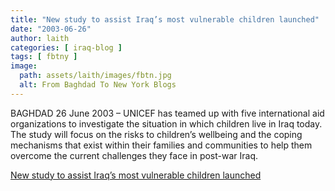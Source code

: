 ```yaml
---
title: "New study to assist Iraq’s most vulnerable children launched"
date: "2003-06-26"
author: laith
categories: [ iraq-blog ]
tags: [ fbtny ]
image:
  path: assets/laith/images/fbtn.jpg
  alt: From Baghdad To New York Blogs
---
```


BAGHDAD 26 June 2003 – UNICEF has teamed up with five international aid organizations to investigate the situation in which children live in Iraq today. The study will focus on the risks to children’s wellbeing and the coping mechanisms that exist within their families and communities to help them overcome the current challenges they face in post-war Iraq.   

  
[New study to assist Iraq’s most vulnerable children launched](https://www.unicef.org/newsline/2003/03pr55iraqstudy.htm)

